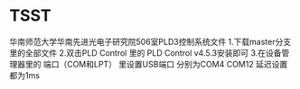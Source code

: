# TSST
华南师范大学华南先进光电子研究院506室PLD3控制系统文件
1.下载master分支里的全部文件
2.双击PLD Control 里的 PLD Control v4.5.3安装即可
3.在设备管理器里的 端口（COM和LPT） 里设置USB端口 分别为COM4 COM12 延迟设置都为1ms

